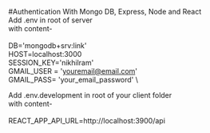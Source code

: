 #Authentication With Mongo DB, Express, Node and React \
Add .env in root of server \
with content-\
\
DB='mongodb+srv:link'\
HOST=localhost:3000\
SESSION_KEY='nikhilram'\
GMAIL_USER = 'youremail@email.com' \
GMAIL_PASS= 'your_email_password' \

Add .env.development in root of your client folder \
with content- \
\
REACT_APP_API_URL=http://localhost:3900/api


